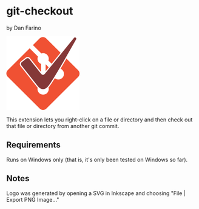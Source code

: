 # git-checkout
by Dan Farino

![logo](logo.png)


This extension lets you right-click on a file or directory and then check out that file or directory from another git commit.

## Requirements

Runs on Windows only (that is, it's only been tested on Windows so far).

## Notes

Logo was generated by opening a SVG in Inkscape and choosing "File | Export PNG Image..."
